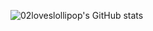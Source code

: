 
![02loveslollipop's GitHub stats](https://github-readme-stats.vercel.app/api?username=02loveslollipop&show_icons=true&theme=onedark)
